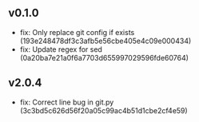 ## v0.1.0

- fix: Only replace git config if exists (193e248478df3c3afb5e56cbe405e4c09e000434)
- fix: Update regex for sed (0a20ba7e21a0f6a7703d655997029596fde60764)

## v2.0.4

- fix: Correct line bug in git.py (3c3bd5c626d56f20a05c99ac4b51d1cbe2cf4e59)


